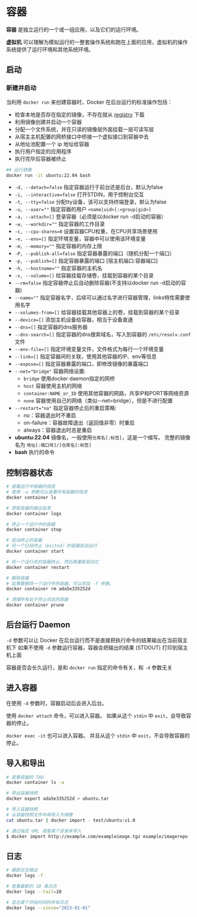 # 容器

**容器** 是独立运行的一个或一组应用，以及它们的运行环境。

**虚拟机** 可以理解为模拟运行的一整套操作系统和跑在上面的应用，虚拟机的操作系统提供了运行环境和其他系统环境。

## 启动

### 新建并启动

当利用 `docker run` 来创建容器时，Docker 在后台运行的标准操作包括：

- 检查本地是否存在指定的镜像，不存在就从 [registry](09_Repository.md) 下载
- 利用镜像创建并启动一个容器
- 分配一个文件系统，并在只读的镜像层外面挂载一层可读写层
- 从宿主主机配置的网桥接口中桥接一个虚拟接口到容器中去
- 从地址池配置一个 ip 地址给容器
- 执行用户指定的应用程序
- 执行完毕后容器被终止

```bash
## 运行镜像
docker run -it ubuntu:22.04 bash
```

- `-d, --detach=false` 指定容器运行于前台还是后台，默认为false
- `-i, --interactive=false` 打开STDIN，用于控制台交互
- `-t, --tty=false` 分配tty设备，该可以支持终端登录，默认为false
- `-u, --user=""` 指定容器的用户 `<name|uid>[:<group|gid>]`
- `-a, --attach=[]` 登录容器（必须是以docker run -d启动的容器）
- `-w, --workdir=""` 指定容器的工作目录
- `-c, --cpu-shares=0` 设置容器CPU权重，在CPU共享场景使用
- `-e, --env=[]` 指定环境变量，容器中可以使用该环境变量
- `-m, --memory=""` 指定容器的内存上限
- `-P, --publish-all=false` 指定容器暴露的端口（随机分配一个端口）
- `-p, --publish=[]` 指定容器暴露的端口 [宿主机端口:容器端口]
- `-h, --hostname=""` 指定容器的主机名
- `-v, --volume=[]` 给容器挂载存储卷，挂载到容器的某个目录
- `--rm=false` 指定容器停止后自动删除容器(不支持以docker run -d启动的容器)
- `--name=""` 指定容器名字，后续可以通过名字进行容器管理，links特性需要使用名字
- `--volumes-from=[]` 给容器挂载其他容器上的卷，挂载到容器的某个目录
- `--device=[]` 添加主机设备给容器，相当于设备直通
- `--dns=[]` 指定容器的dns服务器
- `--dns-search=[]` 指定容器的dns搜索域名，写入到容器的 `/etc/resolv.conf` 文件
- `--env-file=[]` 指定环境变量文件，文件格式为每行一个环境变量
- `--link=[]` 指定容器间的关联，使用其他容器的IP、env等信息
- `--expose=[]` 指定容器暴露的端口，即修改镜像的暴露端口
- `--net="bridge"` 容器网络设置:
  - `bridge` 使用docker daemon指定的网桥
  - `host` 容器使用主机的网络
  - `container:NAME_or_ID` 使用其他容器的网路，共享IP和PORT等网络资源
  - `none` 容器使用自己的网络（类似--net=bridge），但是不进行配置
- `--restart="no"` 指定容器停止后的重启策略:
  - no：容器退出时不重启
  - on-failure：容器故障退出（返回值非零）时重启
  - always：容器退出时总是重启
- **ubuntu:22.04**
镜像名，一般使用`仓库名[:标签]`，这是一个缩写。
完整的镜像名为 `地址[:端口号]/]仓库名[:标签]`
- **bash** 执行的命令

## 控制容器状态

```bash
# 查看运行中容器的信息
# 使用 -a 参数可以查看所有容器的信息
docker container ls

# 获取容器的输出信息
docker container logs

# 终止一个运行中的容器
docker container stop

# 启动终止的容器
# 将一个已经终止（exited）的容器启动运行
docker container start

# 将一个运行态的容器终止，然后再重新启动它
docker container restart

# 删除容器
# 如果要删除一个运行中的容器，可以添加 -f 参数。
docker container rm ada5e335252d

# 清理所有处于终止状态的容器
docker container prune
```

## 后台运行 Daemon

`-d` 参数可以让 Docker 在后台运行而不是直接把执行命令的结果输出在当前宿主机下
如果不使用 `-d` 参数运行容器，容器会把输出的结果 (STDOUT) 打印到宿主机上面

容器是否会长久运行，是和 `docker run` 指定的命令有关，和 `-d` 参数无关

## 进入容器

在使用 `-d` 参数时，容器启动后会进入后台。

使用 `docker attach` 命令，可以进入容器。
如果从这个 `stdin` 中 `exit`，会导致容器的停止。

`docker exec -it` 也可以进入容器。
并且从这个 `stdin` 中 `exit`，不会导致容器的停止。

## 导入和导出

```bash
# 查看容器的 TAG
docker container ls -a

# 导出容器快照
docker export ada5e335252d > ubuntu.tar

# 导入容器快照
# 从容器快照文件中再导入为镜像
cat ubuntu.tar | docker import - test/ubuntu:v1.0

# 通过指定 URL 或者某个目录来导入
$ docker import http://example.com/exampleimage.tgz example/imagerepo
```

## 日志

```bash
# 跟踪日志输出
docker logs -f

# 查看最新的 10 条日志
docker logs --tail=10

# 显示某个开始时间的所有日志
docker logs --since="2023-01-01"
```
